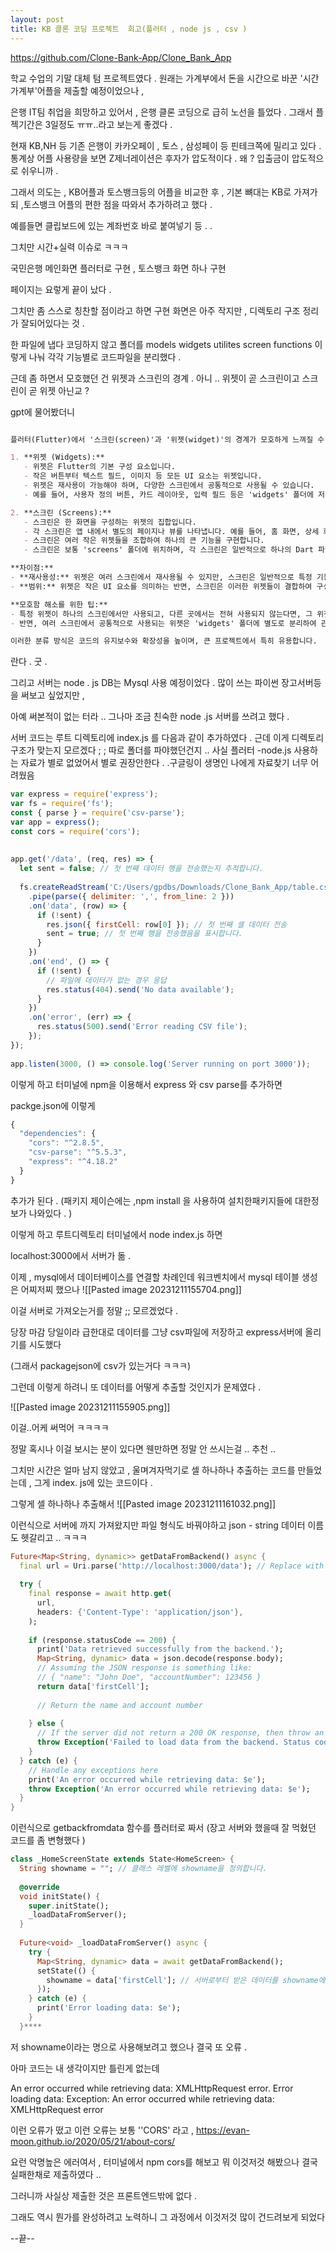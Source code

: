 ```yaml
---
layout: post
title: KB 클론 코딩 프로젝트  회고(플러터 , node js , csv )
---
```

https://github.com/Clone-Bank-App/Clone_Bank_App

 학교 수업의 기말 대체 텀 프로젝트였다  . 
 원래는 가계부에서 돈을 시간으로 바꾼 '시간가계부'어플을 제출할 예정이었으나 ,


은행 IT팀 취업을 희망하고 있어서 , 은행 클론 코딩으로 급히 노선을 틀었다 . 
그래서 플젝기간은 3일정도 ㅠㅠ..라고 보는게 좋겠다  .

현재 KB,NH 등 기존 은행이  카카오페이 , 토스 , 삼성페이 등 핀테크쪽에 밀리고 있다 . 
통계상 어플 사용량을 보면 Z제너레이션은 후자가 압도적이다 .
왜 ? 입출금이 압도적으로 쉬우니까 .

그래서 의도는 , KB어플과 토스뱅크등의 어플을 비교한 후 , 
기본 뼈대는 KB로 가져가되  ,토스뱅크 어플의 편한 점을 따와서 추가하려고 했다 . 

예를들면 클립보드에 있는 계좌번호 바로 붙여넣기 등 . .

그치만 시간+실력 이슈로 ㅋㅋㅋ

국민은행 메인화면 플러터로 구현 , 
토스뱅크 화면 하나 구현  

페이지는 요렇게 끝이 났다 . 

그치만 좀 스스로 칭찬할 점이라고 하면 구현 화면은 아주 작지만 , 
디렉토리 구조 정리가 잘되어있다는 것 . 

한 파일에 냅다 코딩하지 않고  폴더를 models widgets utilites screen functions 
이렇게 나눠 각각 기능별로 코드파일을 분리했다 . 


근데 좀 하면서 모호했던 건 위젯과 스크린의 경계 . 
아니 .. 위젯이 곧 스크린이고 스크린이 곧 위젯 아닌교  ?

gpt에 물어봤더니 

``` MARKDOWN

플러터(Flutter)에서 '스크린(screen)'과 '위젯(widget)'의 경계가 모호하게 느껴질 수 있는데, 이는 두 개념이 서로 밀접하게 연결되어 있기 때문입니다. Flutter에서 모든 것은 위젯이지만, 스크린과 위젯을 구분하는 것이 좋은 프로젝트 구조를 만드는 데 도움이 됩니다.

1. **위젯 (Widgets):** 
   - 위젯은 Flutter의 기본 구성 요소입니다.
   - 작은 버튼부터 텍스트 필드, 이미지 등 모든 UI 요소는 위젯입니다.
   - 위젯은 재사용이 가능해야 하며, 다양한 스크린에서 공통적으로 사용될 수 있습니다.
   - 예를 들어, 사용자 정의 버튼, 카드 레이아웃, 입력 필드 등은 'widgets' 폴더에 저장될 수 있습니다.

2. **스크린 (Screens):**
   - 스크린은 한 화면을 구성하는 위젯의 집합입니다.
   - 각 스크린은 앱 내에서 별도의 페이지나 뷰를 나타냅니다. 예를 들어, 홈 화면, 상세 화면, 설정 화면 등이 있습니다.
   - 스크린은 여러 작은 위젯들을 조합하여 하나의 큰 기능을 구현합니다.
   - 스크린은 보통 'screens' 폴더에 위치하며, 각 스크린은 일반적으로 하나의 Dart 파일로 구성됩니다.

**차이점:**
- **재사용성:** 위젯은 여러 스크린에서 재사용될 수 있지만, 스크린은 일반적으로 특정 기능을 위해 독립적으로 사용됩니다.
- **범위:** 위젯은 작은 UI 요소를 의미하는 반면, 스크린은 이러한 위젯들이 결합하여 구성된 전체 페이지나 뷰를 의미합니다.

**모호함 해소를 위한 팁:**
- 특정 위젯이 하나의 스크린에서만 사용되고, 다른 곳에서는 전혀 사용되지 않는다면, 그 위젯을 해당 스크린의 파일에 직접 정의할 수 있습니다.
- 반면, 여러 스크린에서 공통적으로 사용되는 위젯은 'widgets' 폴더에 별도로 분리하여 관리하는 것이 좋습니다.

이러한 분류 방식은 코드의 유지보수와 확장성을 높이며, 큰 프로젝트에서 특히 유용합니다.
```

란다 .   굿 . 

그리고 서버는 node . js DB는 Mysql 사용 예정이었다 . 
많이 쓰는 파이썬 장고서버등을 써보고 싶었지만 , 

아예 써본적이 없는 터라 .. 
그나마 조금 친숙한 node .js 서버를 쓰려고 했다  .

서버 코드는 
루트 디렉토리에 
index.js 를 다음과 같이 추가하였다 . 근데 이게 디렉토리구조가 맞는지 모르겠다 ; ;
따로 폴더를 파야했던건지 .. 사실 플러터 -node.js 사용하는 자료가 별로 없었어서 
별로 권장안한다 . .구글링이 생명인 나에게 자료찾기 너무 어려웠음 

``` javascript
var express = require('express');  
var fs = require('fs');  
const { parse } = require('csv-parse');  
var app = express();  
const cors = require('cors');  
  
  
app.get('/data', (req, res) => {  
  let sent = false; // 첫 번째 데이터 행을 전송했는지 추적합니다.  
  
  fs.createReadStream('C:/Users/gpdbs/Downloads/Clone_Bank_App/table.csv')  
    .pipe(parse({ delimiter: ',', from_line: 2 }))  
    .on('data', (row) => {  
      if (!sent) {  
        res.json({ firstCell: row[0] }); // 첫 번째 셀 데이터 전송  
        sent = true; // 첫 번째 행을 전송했음을 표시합니다.  
      }  
    })  
    .on('end', () => {  
      if (!sent) {  
        // 파일에 데이터가 없는 경우 응답  
        res.status(404).send('No data available');  
      }  
    })  
    .on('error', (err) => {  
      res.status(500).send('Error reading CSV file');  
    });  
});  
  
app.listen(3000, () => console.log('Server running on port 3000'));
```

이렇게 하고 터미널에 npm을 이용해서
express 와 csv parse를 추가하면 

packge.json에 이렇게
``` javascript
{  
  "dependencies": {  
    "cors": "^2.8.5",  
    "csv-parse": "^5.5.3",  
    "express": "^4.18.2"  
  }  
}
```
추가가 된다 .  (패키지 제이슨에는 ,npm install 을 사용하여 설치한패키지들에 대한정보가 나와있다 . )

이렇게 하고 루트디렉토리 터미널에서 node index.js 하면 

localhost:3000에서 서버가 돎 . 

이제 , mysql에서 데이터베이스를 연결할 차례인데 
워크벤치에서 mysql 테이블 생성은 어찌저찌 했으나 ![[Pasted image 20231211155704.png]]

이걸 서버로 가져오는거를 정말 ;; 모르겠었다 . 

당장 마감 당일이라 급한대로 
데이터를 그냥 csv파일에 저장하고 express서버에 올리기를 시도했다 

(그래서 packagejson에 csv가 있는거다 ㅋㅋㅋ) 

그런데 이렇게 하려니 또 데이터를 어떻게 추출할 것인지가 문제였다 . 

![[Pasted image 20231211155905.png]]

이걸..어케 써먹어 
ㅋㅋㅋㅋ

정말 혹시나 이걸 보시는 분이 있다면 웬만하면 정말 안 쓰시는걸 .. 추천 ..

그치만 시간은 얼마 남지 않았고 , 
울며겨자먹기로 셀 하나하나 추출하는 코드를 만들었는데 , 
그게 index. js에 있는 코드이다 . 


그렇게 셀 하나하나 추출해서
![[Pasted image 20231211161032.png]]

이런식으로 서버에 까지 가져왔지만 파일 형식도 바꿔야하고 json - string 
데이터 이름도 헷갈리고 .. 
ㅋㅋㅋ

``` dart
Future<Map<String, dynamic>> getDataFromBackend() async {  
  final url = Uri.parse('http://localhost:3000/data'); // Replace with your actual backend URL.  
  
  try {  
    final response = await http.get(  
      url,  
      headers: {'Content-Type': 'application/json'},  
    );  
  
    if (response.statusCode == 200) {  
      print('Data retrieved successfully from the backend.');  
      Map<String, dynamic> data = json.decode(response.body);  
      // Assuming the JSON response is something like:  
      // { "name": "John Doe", "accountNumber": 123456 }  
      return data['firstCell'];  
  
      // Return the name and account number  
  
    } else {  
      // If the server did not return a 200 OK response, then throw an exception.  
      throw Exception('Failed to load data from the backend. Status code: ${response.statusCode}');  
    }  
  } catch (e) {  
    // Handle any exceptions here  
    print('An error occurred while retrieving data: $e');  
    throw Exception('An error occurred while retrieving data: $e');  
  }  
}
```

이런식으로 getbackfromdata 함수를 플러터로 짜서 (장고 서버와 했을때 잘 먹혔던 코드를 좀 변형했다 )

```dart
class _HomeScreenState extends State<HomeScreen> {  
  String showname = ""; // 클래스 레벨에 showname을 정의합니다.  
  
  @override  
  void initState() {  
    super.initState();  
    _loadDataFromServer();  
  }  
  
  Future<void> _loadDataFromServer() async {  
    try {  
      Map<String, dynamic> data = await getDataFromBackend();  
      setState(() {  
        showname = data['firstCell']; // 서버로부터 받은 데이터를 showname에 저장합니다.  
      });  
    } catch (e) {  
      print('Error loading data: $e');  
    }  
  }****
```

저 showname이라는 명으로 사용해보려고 했으나 
결국 또 오류 . 

아마 코드는 내 생각이지만 틀린게 없는데 

An error occurred while retrieving data: XMLHttpRequest error.
Error loading data: Exception: An error occurred while retrieving data: XMLHttpRequest error 

이런 오류가 떴고 
이런 오류는 보통 ''CORS' 라고 , 
https://evan-moon.github.io/2020/05/21/about-cors/

요런 악명높은 에러여서 , 터미널에서  npm cors를 해보고 뭐 이것저것 해봤으나 
결국 실패한채로 제출하였다 .. 

그러니까 사실상 제출한 것은 프론트엔드밖에 없다 . 

그래도 역시 뭔가를 완성하려고 노력하니 그 과정에서 이것저것 
많이 건드려보게 되었다 

--끝--